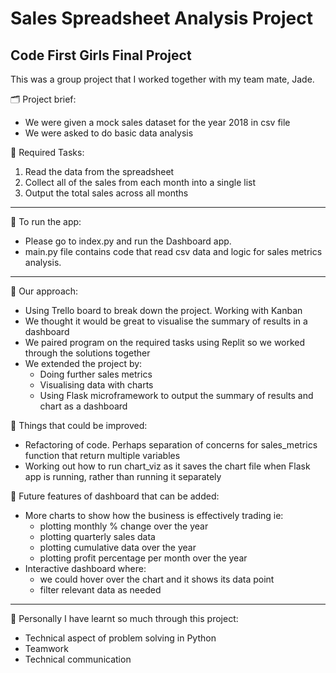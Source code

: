 # Sales Spreadsheet Analysis Project
## Code First Girls Final Project 

This was a group project that I worked together with my team mate, Jade.

🗂 Project brief:
- We were given a mock sales dataset for the year 2018 in csv file 
- We were asked to do basic data analysis

📌 Required Tasks:
1. Read the data from the spreadsheet
2. Collect all of the sales from each month into a single list
3. Output the total sales across all months

---

🐍 To run the app:

- Please go to index.py and run the Dashboard app. 
- main.py file contains code that read csv data and logic for sales metrics analysis.
---
🎯 Our approach:
- Using Trello board to break down the project. Working with Kanban
- We thought it would be great to visualise the summary of results in a dashboard
- We paired program on the required tasks using Replit so we worked through the solutions together
- We extended the project by:
  - Doing further sales metrics 
  - Visualising data with charts 
  - Using Flask microframework to output the summary of results and chart as a dashboard
    
📝 Things that could be improved:
- Refactoring of code. Perhaps separation of concerns for sales_metrics function that return multiple variables
- Working out how to run chart_viz as it saves the chart file when Flask app is running, rather than running it separately

🚀 Future features of dashboard that can be added:
- More charts to show how the business is effectively trading ie: 
    - plotting monthly % change over the year
    - plotting quarterly sales data
    - plotting cumulative data over the year
    - plotting profit percentage per month over the year
- Interactive dashboard where:
  - we could hover over the chart and it shows its data point
  - filter relevant data as needed
  

---

💫 Personally I have learnt so much through this project:
- Technical aspect of problem solving in Python
- Teamwork
- Technical communication
